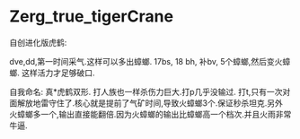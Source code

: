 # Zerg_true_tigerCrane


自创进化版虎鹤:

dve,dd,第一时间采气.这样可以多出蟑螂. 17bs, 18 bh, 补bv, 5个蟑螂,然后变火蟑螂. 这样活力才足够破口.

自我命名: 真*虎鹤双形. 打人族也一样杀伤力巨大.打p几乎没输过. 打t,只有一次对面解放地雷守住了.核心就是提前了气矿时间,导致火蟑螂3个.保证秒杀坦克.另外
火蟑螂多一个,输出直接能翻倍.因为火蟑螂的输出比蟑螂高一个档次.并且火雨非常牛逼.
